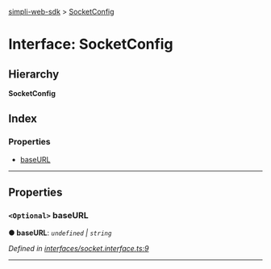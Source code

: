 [simpli-web-sdk](../README.md) > [SocketConfig](../interfaces/socketconfig.md)

# Interface: SocketConfig

## Hierarchy

**SocketConfig**

## Index

### Properties

* [baseURL](socketconfig.md#baseurl)

---

## Properties

<a id="baseurl"></a>

### `<Optional>` baseURL

**● baseURL**: *`undefined` \| `string`*

*Defined in [interfaces/socket.interface.ts:9](https://github.com/simplitech/simpli-web-sdk/blob/2a29ffa/src/interfaces/socket.interface.ts#L9)*

___

